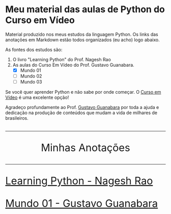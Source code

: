 # Meu material das aulas de Python do Curso em Vídeo
Material produzido nos meus estudos da linguagem Python. Os links das anotações em Markdown estão todos organizados (eu acho) logo abaixo.

As fontes dos estudos são:

1. O livro "Learning Python" do Prof. Nagesh Rao
1. As aulas do Curso Em Vídeo do Prof. Gustavo Guanabara.
    - [x] Mundo 01
    - [ ] Mundo 02
    - [ ] Mundo 03

Se você quer aprender Python e não sabe por onde começar. O [Curso em Vídeo](wwww.cursoemvideo.com.br) é uma excelente opção!

Agradeço profundamente ao Prof. [Gustavo Guanabara](https://twitter.com/guanabara) por toda a ajuda e dedicação na produção de conteúdos que mudam a vida de milhares de brasileiros. 

<font size='6' align='center'>

---

Minhas Anotações

---

</font>

<font size='6' align='left'>

[Learning Python - Nagesh Rao](https://github.com/brunoruas2/curso_python/blob/main/aulas/Mundo%201%20-%20Anota%C3%A7%C3%B5es.md)

[Mundo 01 - Gustavo Guanabara](https://github.com/brunoruas2/curso_python/blob/main/aulas/Mundo%201%20-%20Anota%C3%A7%C3%B5es.md)


</font>
